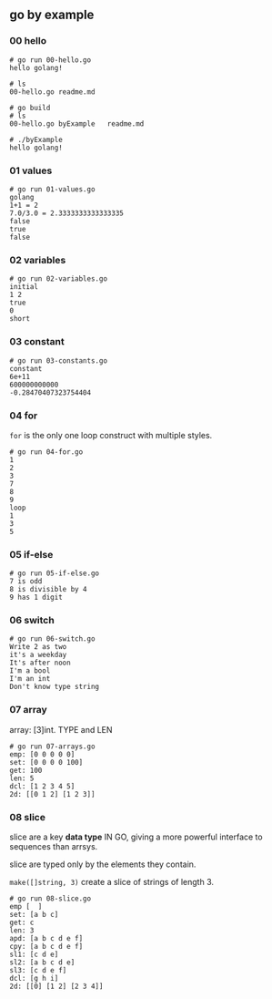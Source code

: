 ## go by example



### 00 hello

```shell
# go run 00-hello.go
hello golang!

# ls
00-hello.go readme.md

# go build
# ls
00-hello.go byExample   readme.md

# ./byExample
hello golang!

```



### 01 values

```SHELL
# go run 01-values.go
golang
1+1 = 2
7.0/3.0 = 2.3333333333333335
false
true
false
```



### 02 variables

```shell
# go run 02-variables.go
initial
1 2
true
0
short
```



### 03 constant

```shell
# go run 03-constants.go
constant
6e+11
600000000000
-0.28470407323754404
```



### 04 for

`for` is the only one loop construct with multiple styles.

```shell
# go run 04-for.go
1
2
3
7
8
9
loop
1
3
5
```



### 05 if-else

```shell
# go run 05-if-else.go
7 is odd
8 is divisible by 4
9 has 1 digit
```



### 06 switch

```shell
# go run 06-switch.go
Write 2 as two
it's a weekday
It's after noon
I'm a bool
I'm an int
Don't know type string
```



### 07 array

array: [3]int. TYPE and LEN

```shell
# go run 07-arrays.go
emp: [0 0 0 0 0]
set: [0 0 0 0 100]
get: 100
len: 5
dcl: [1 2 3 4 5]
2d: [[0 1 2] [1 2 3]]
```



### 08 slice

slice are a key **data type** IN GO, giving a more powerful interface to sequences than arrsys. 

slice are typed only by the elements they contain.

`make([]string, 3)` create a slice of strings of length 3.

```shell
# go run 08-slice.go
emp [  ]
set: [a b c]
get: c
len: 3
apd: [a b c d e f]
cpy: [a b c d e f]
sl1: [c d e]
sl2: [a b c d e]
sl3: [c d e f]
dcl: [g h i]
2d: [[0] [1 2] [2 3 4]]
```

